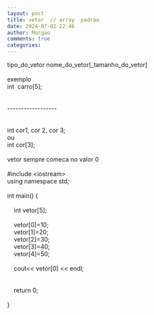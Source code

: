 ```yaml
---
layout: post
title: vetor  // array  padrao
date: 2024-07-02 22:46
author: Morgao
comments: true
categories: 
---
```

tipo_do_vetor nome_do_vetor[_tamanho_do_vetor]<br />
<br />
exemplo<br />
int&nbsp; carro[5];<br />
<br />
<br />
------------------<br />
<br />
<br />
int cor1, cor 2, cor 3;<br />
ou<br />
int cor[3];<br />
<br />
vetor sempre comeca no valor 0<br />
<br />
#include &lt;iostream&gt;<br />using namespace std;<br /><br />int main() {&nbsp;&nbsp; <br /><br />&nbsp;&nbsp;&nbsp; int vetor[5];<br />&nbsp;&nbsp;&nbsp; <br />&nbsp;&nbsp;&nbsp; vetor[0]=10;<br />&nbsp;&nbsp;&nbsp; vetor[1]=20;<br />&nbsp;&nbsp;&nbsp; vetor[2]=30;<br />&nbsp;&nbsp;&nbsp; vetor[3]=40;<br />&nbsp;&nbsp;&nbsp; vetor[4]=50;<br />&nbsp;&nbsp;&nbsp; <br />&nbsp;&nbsp;&nbsp; cout&lt;&lt; vetor[0] &lt;&lt; endl;<br /><br />&nbsp;&nbsp;&nbsp; <br />&nbsp;&nbsp;&nbsp; return 0;<br /><br />} 
